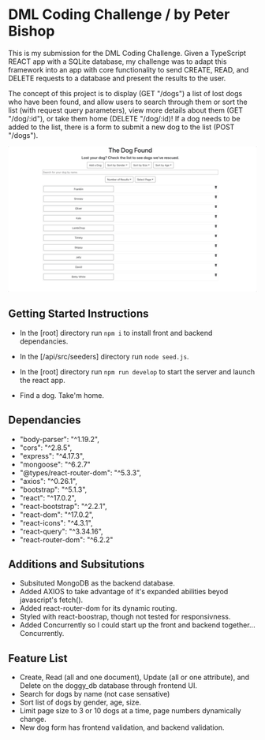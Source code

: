 # DML Coding Challenge / by Peter Bishop

This is my submission for the DML Coding Challenge. Given a TypeScript REACT app with a SQLite database, my challenge was to adapt this framework into an app with core functionality to send CREATE, READ, and DELETE requests to a database and present the results to the user.

The concept of this project is to display (GET "/dogs") a list of lost dogs who have been found, and allow users to search through them or sort the list (with request query parameters), view more details about them (GET "/dog/:id"), or take them home (DELETE "/dog/:id)! If a dog needs to be added to the list, there is a form to submit a new dog to the list (POST "/dogs").

![Alt Text](ui/src/assets/demo.gif)

## Getting Started Instructions

- In the [root] directory run `npm i` to install front and backend dependancies.
- In the [/api/src/seeders] directory run `node seed.js`.
- In the [root] directory run `npm run develop` to start the server and launch the react app.

- Find a dog. Take'm home.

## Dependancies

- "body-parser": "^1.19.2",
- "cors": "^2.8.5",
- "express": "^4.17.3",
- "mongoose": "^6.2.7"
- "@types/react-router-dom": "^5.3.3",
- "axios": "^0.26.1",
- "bootstrap": "^5.1.3",
- "react": "^17.0.2",
- "react-bootstrap": "^2.2.1",
- "react-dom": "^17.0.2",
- "react-icons": "^4.3.1",
- "react-query": "^3.34.16",
- "react-router-dom": "^6.2.2"

## Additions and Subsitutions

- Subsituted MongoDB as the backend database.
- Added AXIOS to take advantage of it's expanded abilities beyod javascript's fetch().
- Added react-router-dom for its dynamic routing.
- Styled with react-boostrap, though not tested for responsivness.
- Added Concurrently so I could start up the front and backend together... Concurrently.

## Feature List

- Create, Read (all and one document), Update (all or one attribute), and Delete on the doggy_db database through frontend UI.
- Search for dogs by name (not case sensative)
- Sort list of dogs by gender, age, size.
- Limit page size to 3 or 10 dogs at a time, page numbers dynamically change.
- New dog form has frontend validation, and backend validation.
